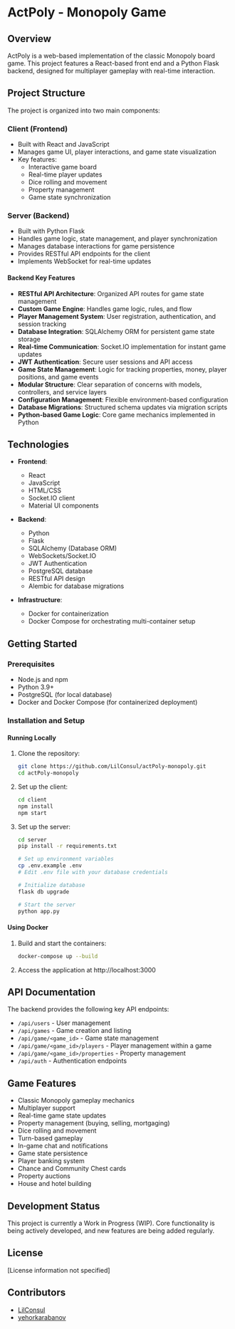 # ActPoly - Monopoly Game

## Overview
ActPoly is a web-based implementation of the classic Monopoly board game. This project features a React-based front end and a Python Flask backend, designed for multiplayer gameplay with real-time interaction.

## Project Structure
The project is organized into two main components:

### Client (Frontend)
- Built with React and JavaScript
- Manages game UI, player interactions, and game state visualization
- Key features:
  - Interactive game board
  - Real-time player updates
  - Dice rolling and movement
  - Property management
  - Game state synchronization

### Server (Backend)
- Built with Python Flask
- Handles game logic, state management, and player synchronization
- Manages database interactions for game persistence
- Provides RESTful API endpoints for the client
- Implements WebSocket for real-time updates

#### Backend Key Features
- **RESTful API Architecture**: Organized API routes for game state management
- **Custom Game Engine**: Handles game logic, rules, and flow
- **Player Management System**: User registration, authentication, and session tracking
- **Database Integration**: SQLAlchemy ORM for persistent game state storage
- **Real-time Communication**: Socket.IO implementation for instant game updates
- **JWT Authentication**: Secure user sessions and API access
- **Game State Management**: Logic for tracking properties, money, player positions, and game events
- **Modular Structure**: Clear separation of concerns with models, controllers, and service layers
- **Configuration Management**: Flexible environment-based configuration
- **Database Migrations**: Structured schema updates via migration scripts
- **Python-based Game Logic**: Core game mechanics implemented in Python

## Technologies
- **Frontend**:
  - React
  - JavaScript
  - HTML/CSS
  - Socket.IO client
  - Material UI components
  
- **Backend**:
  - Python
  - Flask
  - SQLAlchemy (Database ORM)
  - WebSockets/Socket.IO
  - JWT Authentication
  - PostgreSQL database
  - RESTful API design
  - Alembic for database migrations
  
- **Infrastructure**:
  - Docker for containerization
  - Docker Compose for orchestrating multi-container setup

## Getting Started

### Prerequisites
- Node.js and npm
- Python 3.9+
- PostgreSQL (for local database)
- Docker and Docker Compose (for containerized deployment)

### Installation and Setup

#### Running Locally

1. Clone the repository:
   ```bash
   git clone https://github.com/LilConsul/actPoly-monopoly.git
   cd actPoly-monopoly
   ```

2. Set up the client:
   ```bash
   cd client
   npm install
   npm start
   ```

3. Set up the server:
   ```bash
   cd server
   pip install -r requirements.txt
   
   # Set up environment variables
   cp .env.example .env
   # Edit .env file with your database credentials
   
   # Initialize database
   flask db upgrade
   
   # Start the server
   python app.py
   ```

#### Using Docker

1. Build and start the containers:
   ```bash
   docker-compose up --build
   ```

2. Access the application at http://localhost:3000

## API Documentation

The backend provides the following key API endpoints:

- `/api/users` - User management
- `/api/games` - Game creation and listing
- `/api/game/<game_id>` - Game state management
- `/api/game/<game_id>/players` - Player management within a game
- `/api/game/<game_id>/properties` - Property management
- `/api/auth` - Authentication endpoints

## Game Features
- Classic Monopoly gameplay mechanics
- Multiplayer support
- Real-time game state updates
- Property management (buying, selling, mortgaging)
- Dice rolling and movement
- Turn-based gameplay
- In-game chat and notifications
- Game state persistence
- Player banking system
- Chance and Community Chest cards
- Property auctions
- House and hotel building

## Development Status
This project is currently a Work in Progress (WIP). Core functionality is being actively developed, and new features are being added regularly.

## License
[License information not specified]

## Contributors
- [LilConsul](https://github.com/LilConsul)
- [yehorkarabanov](https://github.com/yehorkarabanov)
